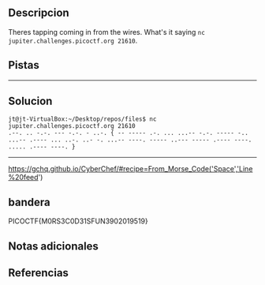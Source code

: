 ## Descripcion
Theres tapping coming in from the wires. What's it saying `nc jupiter.challenges.picoctf.org 21610`.
## Pistas 
****** 
## Solucion
```
jt@jt-VirtualBox:~/Desktop/repos/files$ nc jupiter.challenges.picoctf.org 21610
.--. .. -.-. --- -.-. - ..-. { -- ----- .-. ... ...-- -.-. ----- -.. ...-- .---- ... ..-. ..- -. ...-- ----. ----- ..--- ----- .---- ----. ..... .---- ----. }
```
--- 
https://gchq.github.io/CyberChef/#recipe=From_Morse_Code('Space','Line%20feed')

## bandera
PICOCTF{M0RS3C0D31SFUN3902019519}
## Notas adicionales 

## Referencias